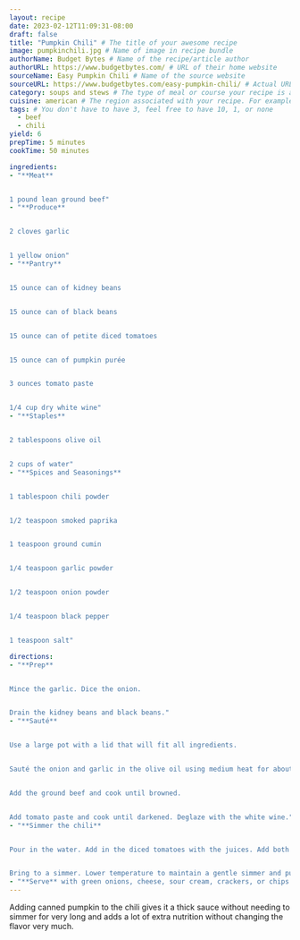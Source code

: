 ```yaml
---
layout: recipe
date: 2023-02-12T11:09:31-08:00
draft: false
title: "Pumpkin Chili" # The title of your awesome recipe
image: pumpkinchili.jpg # Name of image in recipe bundle
authorName: Budget Bytes # Name of the recipe/article author
authorURL: https://www.budgetbytes.com/ # URL of their home website
sourceName: Easy Pumpkin Chili # Name of the source website
sourceURL: https://www.budgetbytes.com/easy-pumpkin-chili/ # Actual URL of the recipe itself
category: soups and stews # The type of meal or course your recipe is about. For example: "dinner", "entree", or "dessert".
cuisine: american # The region associated with your recipe. For example, "French", Mediterranean", or "American".
tags: # You don't have to have 3, feel free to have 10, 1, or none
  - beef
  - chili
yield: 6
prepTime: 5 minutes
cookTime: 50 minutes

ingredients:
- "**Meat**


1 pound lean ground beef"
- "**Produce**


2 cloves garlic


1 yellow onion"
- "**Pantry**


15 ounce can of kidney beans


15 ounce can of black beans


15 ounce can of petite diced tomatoes


15 ounce can of pumpkin purée


3 ounces tomato paste


1/4 cup dry white wine"
- "**Staples**


2 tablespoons olive oil


2 cups of water"
- "**Spices and Seasonings**


1 tablespoon chili powder


1/2 teaspoon smoked paprika


1 teaspoon ground cumin


1/4 teaspoon garlic powder


1/2 teaspoon onion powder


1/4 teaspoon black pepper


1 teaspoon salt"

directions:
- "**Prep**


Mince the garlic. Dice the onion.


Drain the kidney beans and black beans."
- "**Sauté**


Use a large pot with a lid that will fit all ingredients. 


Sauté the onion and garlic in the olive oil using medium heat for about 5 minutes until tender.


Add the ground beef and cook until browned.


Add tomato paste and cook until darkened. Deglaze with the white wine."
- "**Simmer the chili**


Pour in the water. Add in the diced tomatoes with the juices. Add both cans of drained beans and the pumpkin purée. Stir in all the spices.


Bring to a simmer. Lower temperature to maintain a gentle simmer and put on lid. Simmer for 30 minutes stirring occasionally."
- "**Serve** with green onions, cheese, sour cream, crackers, or chips as desired."
---
```


Adding canned pumpkin to the chili gives it a thick sauce without needing to simmer for very long and adds a lot of extra nutrition without changing the flavor very much.
